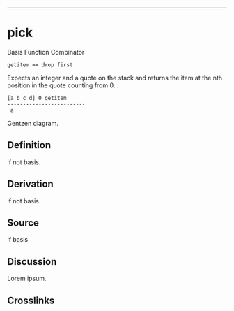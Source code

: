 ------------------------------------------------------------------------

# pick

Basis Function Combinator

    getitem == drop first

Expects an integer and a quote on the stack and returns the item at the
nth position in the quote counting from 0. :

    [a b c d] 0 getitem
    -------------------------
     a

Gentzen diagram.

## Definition

if not basis.

## Derivation

if not basis.

## Source

if basis

## Discussion

Lorem ipsum.

## Crosslinks
